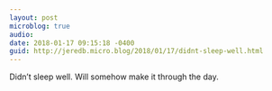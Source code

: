 ```yaml
---
layout: post
microblog: true
audio: 
date: 2018-01-17 09:15:18 -0400
guid: http://jeredb.micro.blog/2018/01/17/didnt-sleep-well.html
---
```

Didn’t sleep well. Will somehow make it through the day.
